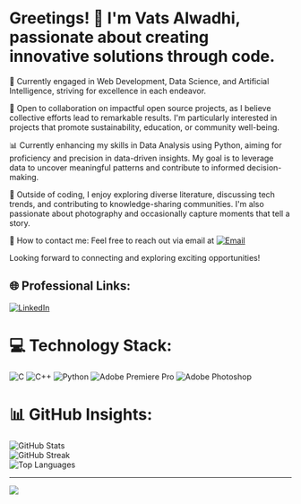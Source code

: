# Greetings! 👋 I'm Vats Alwadhi, passionate about creating innovative solutions through code.

🚀 Currently engaged in Web Development, Data Science, and Artificial Intelligence, striving for excellence in each endeavor.

🤝 Open to collaboration on impactful open source projects, as I believe collective efforts lead to remarkable results. I'm particularly interested in projects that promote sustainability, education, or community well-being.

📊 Currently enhancing my skills in Data Analysis using Python, aiming for proficiency and precision in data-driven insights. My goal is to leverage data to uncover meaningful patterns and contribute to informed decision-making.

💬 Outside of coding, I enjoy exploring diverse literature, discussing tech trends, and contributing to knowledge-sharing communities. I'm also passionate about photography and occasionally capture moments that tell a story.

📧 How to contact me: Feel free to reach out via email at <a href="mailto:alwadhiv@gmail.com"><img src="https://img.shields.io/badge/Email-%230077B5.svg?logo=gmail&logoColor=white" alt="Email" /></a>

Looking forward to connecting and exploring exciting opportunities!

## 🌐 Professional Links:
[![LinkedIn](https://img.shields.io/badge/LinkedIn-%230077B5.svg?logo=linkedin&logoColor=white)](https://linkedin.com/in/VatsAlwadhi) 

# 💻 Technology Stack:
![C](https://img.shields.io/badge/c-%2300599C.svg?style=for-the-badge&logo=c&logoColor=white) ![C++](https://img.shields.io/badge/c++-%2300599C.svg?style=for-the-badge&logo=c%2B%2B&logoColor=white) ![Python](https://img.shields.io/badge/python-3670A0?style=for-the-badge&logo=python&logoColor=ffdd54) ![Adobe Premiere Pro](https://img.shields.io/badge/Adobe%20Premiere%20Pro-9999FF.svg?style=for-the-badge&logo=Adobe%20Premiere%20Pro&logoColor=white) ![Adobe Photoshop](https://img.shields.io/badge/adobe%20photoshop-%2331A8FF.svg?style=for-the-badge&logo=adobe%20photoshop&logoColor=white)

# 📊 GitHub Insights:
![GitHub Stats](https://github-readme-stats.vercel.app/api?username=vatsalwadhi&theme=jolly&hide_border=false&include_all_commits=true&count_private=false)<br/>
![GitHub Streak](https://github-readme-streak-stats.herokuapp.com/?user=vatsalwadhi&theme=jolly&hide_border=false)<br/>
![Top Languages](https://github-readme-stats.vercel.app/api/top-langs/?username=vatsalwadhi&theme=jolly&hide_border=false&include_all_commits=true&count_private=false&layout=compact)

---
[![](https://visitcount.itsvg.in/api?id=vatsalwadhi&icon=0&color=0)](https://visitcount.itsvg.in)
